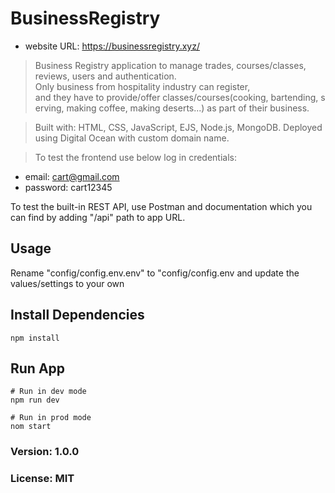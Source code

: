 # BusinessRegistry 

- website URL: https://businessregistry.xyz/

> Business Registry application to manage trades, courses/classes, reviews, users and authentication.
> Only business from hospitality industry can register, and they have to provide/offer classes/courses(cooking, bartending, serving, making coffee, making deserts...) as part of their business.

> Built with: HTML, CSS, JavaScript, EJS, Node.js, MongoDB.
Deployed using Digital Ocean with custom domain name.

> To test the frontend use below log in credentials:
- email: cart@gmail.com
- password: cart12345

To test the built-in REST API, use Postman and documentation which you can find by adding "/api" path to app URL.

## Usage
Rename "config/config.env.env" to "config/config.env and update the values/settings to your own

## Install Dependencies
```
npm install
```

## Run App
```
# Run in dev mode
npm run dev

# Run in prod mode
nom start
```

### Version: 1.0.0
### License: MIT